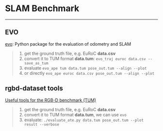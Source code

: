 # SLAM Benchmark

-----

## EVO

[evo](https://michaelgrupp.github.io/evo/): Python package for the evaluation of odometry and SLAM

> 1. get the ground truth file, e.g. EuRoC **data.csv**
> 2. convert it to TUM format **data.tum**: `evo_traj euroc data.csv --save_as_tum`
> 3. evaluate `evo_ape tum data.tum pose_out.tum --align --plot`
> 4. or directly `evo_ape euroc data.csv pose_out.tum --align --plot`


## rgbd-dataset tools

[Useful tools for the RGB-D benchmark (TUM)](https://vision.in.tum.de/data/datasets/rgbd-dataset/tools)

 
> 1. get the ground truth file, e.g. EuRoC **data.csv**
> 2. convert it to TUM format **data.tum**, we can use `evo`
> 3. evaluate: `./evaluate_ate.py data.tum pose_out.tum --plot result --verbose`
